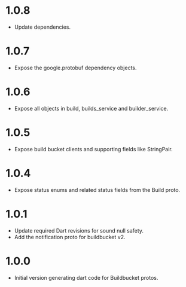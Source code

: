 # 1.0.8

- Update dependencies.

# 1.0.7

- Expose the google.protobuf dependency objects.

# 1.0.6

- Expose all objects in build, builds_service and builder_service.

# 1.0.5

- Expose build bucket clients and supporting fields like StringPair.

# 1.0.4

- Expose status enums and related status fields from the Build proto.

# 1.0.1

- Update required Dart revisions for sound null safety.
- Add the notification proto for buildbucket v2.


# 1.0.0

- Initial version generating dart code for Buildbucket protos.
